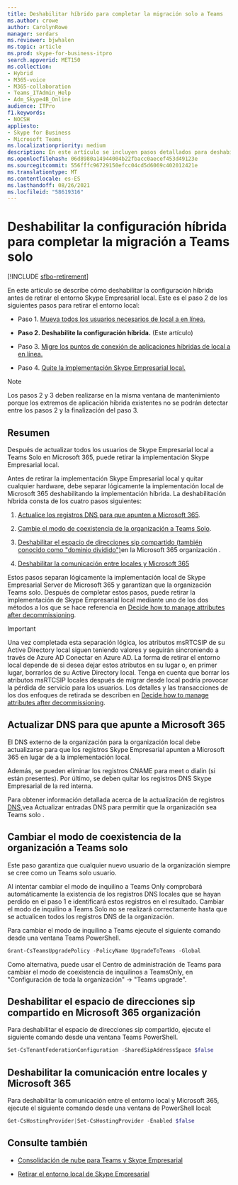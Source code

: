 ```yaml
---
title: Deshabilitar híbrido para completar la migración solo a Teams
ms.author: crowe
author: CarolynRowe
manager: serdars
ms.reviewer: bjwhalen
ms.topic: article
ms.prod: skype-for-business-itpro
search.appverid: MET150
ms.collection:
- Hybrid
- M365-voice
- M365-collaboration
- Teams_ITAdmin_Help
- Adm_Skype4B_Online
audience: ITPro
f1.keywords:
- NOCSH
appliesto:
- Skype for Business
- Microsoft Teams
ms.localizationpriority: medium
description: En este artículo se incluyen pasos detallados para deshabilitar la implementación híbrida como parte de la consolidación de la nube Teams y Skype Empresarial.
ms.openlocfilehash: 06d8980a14944004b22fbacc0aecef453d49123e
ms.sourcegitcommit: 556fffc96729150efcc04cd5d6069c402012421e
ms.translationtype: MT
ms.contentlocale: es-ES
ms.lasthandoff: 08/26/2021
ms.locfileid: "58619316"
---
```

# <a name="disable-your-hybrid-configuration-to-complete-migration-to-teams-only"></a>Deshabilitar la configuración híbrida para completar la migración a Teams solo 

[!INCLUDE [sfbo-retirement](../../Hub/includes/sfbo-retirement.md)]


En este artículo se describe cómo deshabilitar la configuración híbrida antes de retirar el entorno Skype Empresarial local. Este es el paso 2 de los siguientes pasos para retirar el entorno local:

- Paso 1. [Mueva todos los usuarios necesarios de local a en línea.](decommission-move-on-prem-users.md)

- **Paso 2. Deshabilite la configuración híbrida.** (Este artículo)

- Paso 3. [Migre los puntos de conexión de aplicaciones híbridas de local a en línea.](decommission-move-on-prem-endpoints.md)

- Paso 4. [Quite la implementación Skype Empresarial local.](decommission-remove-on-prem.md)

> [!NOTE]
> Los pasos 2 y 3 deben realizarse en la misma ventana de mantenimiento porque los extremos de aplicación híbrida existentes no se podrán detectar entre los pasos 2 y la finalización del paso 3.


## <a name="summary"></a>Resumen

Después de actualizar todos los usuarios de Skype Empresarial local a Teams Solo en Microsoft 365, puede retirar la implementación Skype Empresarial local.

Antes de retirar la implementación Skype Empresarial local y quitar cualquier hardware, debe separar lógicamente la implementación local de Microsoft 365 deshabilitando la implementación híbrida. La deshabilitación híbrida consta de los cuatro pasos siguientes:

1. [Actualice los registros DNS para que apunten a Microsoft 365](#update-dns-to-point-to-microsoft-365).

2. [Cambie el modo de coexistencia de la organización a Teams Solo](#change-the-coexistence-mode-for-your-organization-to-teams-only).

3. [Deshabilitar el espacio de direcciones sip compartido (también conocido como "dominio dividido")](#disable-shared-sip-address-space-in-microsoft-365-organization)en la Microsoft 365 organización .

4. [Deshabilitar la comunicación entre locales y Microsoft 365](#disable-communication-between-on-premises-and-microsoft-365)

Estos pasos separan lógicamente la implementación local de Skype Empresarial Server de Microsoft 365 y garantizan que la organización Teams solo. Después de completar estos pasos, puede retirar la implementación de Skype Empresarial local mediante uno de los dos métodos a los que se hace referencia en [Decide how to manage attributes after decommissioning](cloud-consolidation-managing-attributes.md).

> [!Important] 
> Una vez completada esta separación lógica, los atributos msRTCSIP de su Active Directory local siguen teniendo valores y seguirán sincroniendo a través de Azure AD Conectar en Azure AD. La forma de retirar el entorno local depende de si desea dejar estos atributos en su lugar o, en primer lugar, borrarlos de su Active Directory local. Tenga en cuenta que borrar los atributos msRTCSIP locales después de migrar desde local podría provocar la pérdida de servicio para los usuarios. Los detalles y las transacciones de los dos enfoques de retirada se describen en [Decide how to manage attributes after decommissioning](cloud-consolidation-managing-attributes.md).

## <a name="update-dns-to-point-to-microsoft-365"></a>Actualizar DNS para que apunte a Microsoft 365

El DNS externo de la organización para la organización local debe actualizarse para que los registros Skype Empresarial apunten a Microsoft 365 en lugar de a la implementación local. 

Además, se pueden eliminar los registros CNAME para meet o dialin (si están presentes). Por último, se deben quitar los registros DNS Skype Empresarial de la red interna.

Para obtener información detallada acerca de la actualización de registros [DNS,](decommission-manage-dns-entries.md)vea Actualizar entradas DNS para permitir que la organización sea Teams solo .

## <a name="change-the-coexistence-mode-for-your-organization-to-teams-only"></a>Cambiar el modo de coexistencia de la organización a Teams solo

Este paso garantiza que cualquier nuevo usuario de la organización siempre se cree como un Teams solo usuario. 

Al intentar cambiar el modo de inquilino a Teams Only comprobará automáticamente la existencia de los registros DNS locales que se hayan perdido en el paso 1 e identificará estos registros en el resultado. Cambiar el modo de inquilino a Teams Solo no se realizará correctamente hasta que se actualicen todos los registros DNS de la organización. 

Para cambiar el modo de inquilino a Teams ejecute el siguiente comando desde una ventana Teams PowerShell.

```PowerShell
Grant-CsTeamsUpgradePolicy -PolicyName UpgradeToTeams -Global
```

Como alternativa, puede usar el Centro de administración de Teams para cambiar el modo de coexistencia de inquilinos a TeamsOnly, en "Configuración de toda la organización" -> "Teams upgrade".    

## <a name="disable-shared-sip-address-space-in-microsoft-365-organization"></a>Deshabilitar el espacio de direcciones sip compartido en Microsoft 365 organización
    
Para deshabilitar el espacio de direcciones sip compartido, ejecute el siguiente comando desde una ventana Teams PowerShell.

```PowerShell
Set-CsTenantFederationConfiguration -SharedSipAddressSpace $false
```
 
## <a name="disable-communication-between-on-premises-and-microsoft-365"></a>Deshabilitar la comunicación entre locales y Microsoft 365

Para deshabilitar la comunicación entre el entorno local y Microsoft 365, ejecute el siguiente comando desde una ventana de PowerShell local:

```PowerShell
Get-CsHostingProvider|Set-CsHostingProvider -Enabled $false
```


## <a name="see-also"></a>Consulte también

- [Consolidación de nube para Teams y Skype Empresarial](cloud-consolidation.md)

- [Retirar el entorno local de Skype Empresarial](decommission-on-prem-overview.md)

